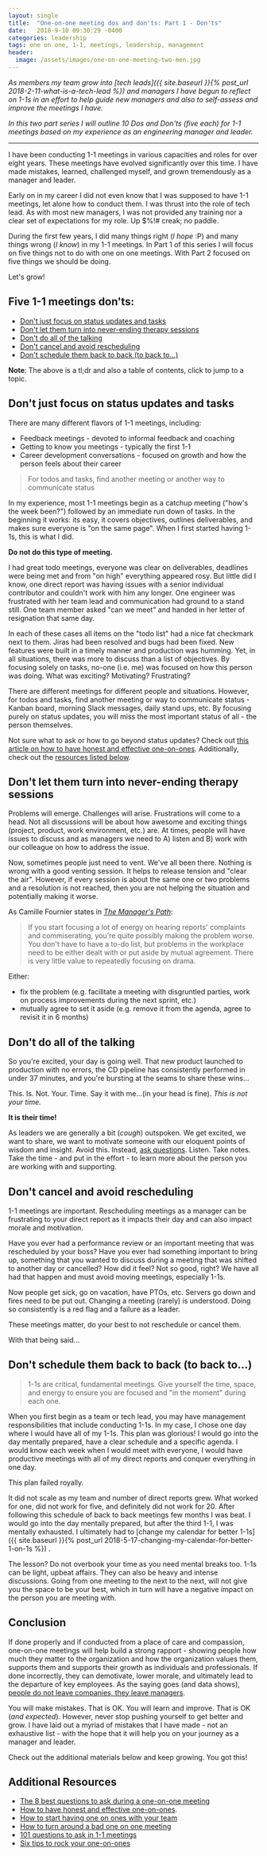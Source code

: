 ```yaml
---
layout: single
title:  "One-on-one meeting dos and don'ts: Part 1 - Don'ts"
date:   2018-9-10 09:30:29 -0400
categories: leadership
tags: one on one, 1-1, meetings, leadership, management
header:
  image: /assets/images/one-on-one-meeting-two-men.jpg
---
```

*As members my team grow into [tech leads]({{ site.baseurl }}{% post_url 2018-2-11-what-is-a-tech-lead %}) and managers I have begun to reflect on 1-1s in an effort to help guide new managers and also to self-assess and improve the meetings I have.*

*In this two part series I will outline 10 Dos and Don'ts (five each) for 1-1 meetings based on my experience as an engineering manager and leader.*

---
I have been conducting 1-1 meetings in various capacities and roles for over eight years. These meetings have evolved significantly over this time. I have made mistakes, learned, challenged myself, and grown tremendously as a manager and leader.

Early on in my career I did not even know that I was supposed to have 1-1 meetings, let alone how to conduct them.  I was thrust into the role of tech lead. As with most new managers, I was not provided any training nor a clear set of expectations for my role. Up $%!# creak; no paddle.

During the first few years, I did many things right (_I hope_ :P) and many things wrong (_I know_) in my 1-1 meetings. In Part 1 of this series I will focus on five things not to do with one on one meetings. With Part 2 focused on five things we should be doing.

Let's grow!

## Five 1-1 meetings don'ts:
- [Don't just focus on status updates and tasks](#dont-just-focus-on-status-updates-and-tasks)
- [Don't let them turn into never-ending therapy sessions](#dont-let-them-turn-into-never-ending-therapy-sessions)
- [Don't do all of the talking](#dont-do-all-of-the-talking)
- [Don't cancel and avoid rescheduling](#dont-cancel-and-avoid-rescheduling)
- [Don't schedule them back to back (to back to...)](#dont-schedule-them-back-to-back-to-back-to)

**Note**: The above is a tl;dr and also a table of contents, click to jump to a topic.

## Don't just focus on status updates and tasks
There are many different flavors of 1-1 meetings, including:  
- Feedback meetings - devoted to informal feedback and coaching
- Getting to know you meetings - typically the first 1-1
- Career development conversations - focused on growth and how the person feels about their career

> For todos and tasks, find another meeting or another way to communicate status

In my experience, most 1-1 meetings begin as a catchup meeting ("how's the week been?") followed by an immediate run down of tasks. In the beginning it works: its easy, it covers objectives, outlines deliverables, and makes sure everyone is "on the same page".  When I first started having 1-1s, this is what I did.  

**Do not do this type of meeting.**  

I had great todo meetings, everyone was clear on deliverables, deadlines were being met and from "on high" everything appeared rosy.  But little did I know, one direct report was having issues with a senior individual contributor and couldn't work with him any longer.  One engineer was frustrated with her team lead and communication had ground to a stand still.  One team member asked "can we meet" and handed in her letter of resignation that same day.

In each of these cases all items on the "todo list" had a nice fat checkmark next to them.  Jiras had been resolved and bugs had been fixed.  New features were built in a timely manner and production was humming.  Yet, in all situations, there was more to discuss than a list of objectives. By focusing solely on tasks, no-one (i.e. me) was focused on how this person was doing. What was exciting? Motivating? Frustrating?  

There are different meetings for different people and situations. However, for todos and tasks, find another meeting or way to communicate status - Kanban board, morning Slack messages, daily stand ups, etc. By focusing purely on status updates, you will miss the most important status of all - the person themselves.

Not sure what to ask or how to go beyond status updates? Check out [this article on how to have honest and effective one-on-ones](https://getpocket.com/a/read/1818575162). Additionally, check out the [resources listed below](#additional-resources).

## Don't let them turn into never-ending therapy sessions
Problems will emerge.  Challenges will arise.  Frustrations will come to a head.  Not all discussions will be about how awesome and exciting things (project, product, work environment, etc.) are.  At times, people will have issues to discuss and as managers we need to A) listen and B) work with our colleague on how to address the issue.

Now, sometimes people just need to vent.  We've all been there.  Nothing is wrong with a good venting session.  It helps to release tension and "clear the air". However, if every session is about the same one or two problems and a resolution is not reached, then you are not helping the situation and potentially making it worse.

As Camille Fournier states in [_The Manager's Path_](https://www.amazon.com/Managers-Path-Leaders-Navigating-Growth/dp/1491973897):
> If you start focusing a lot of energy on hearing reports' complaints and commiserating, you're quite possibly making the problem worse.  You don't have to have a to-do list, but problems in the workplace need to be either dealt with or put aside by mutual agreement.  There is very little value to repeatedly focusing on drama.

Either:
- fix the problem (e.g. facilitate a meeting with disgruntled parties, work on process improvements during the next sprint, etc.)
- mutually agree to set it aside (e.g. remove it from the agenda, agree to revisit it in 6 months)

## Don't do all of the talking
So you're excited, your day is going well.  That new product launched to production with no errors, the CD pipeline has consistently performed in under 37 minutes, and you're bursting at the seams to share these wins...

This. Is. Not. Your. Time.  Say it with me...(in your head is fine). *This is not your time.*  

**It is their time!**  

As leaders we are generally a bit (*cough*) outspoken.  We get excited, we want to share, we want to motivate someone with our eloquent points of wisdom and insight.  Avoid this.  Instead, [ask questions](https://blog.knowyourcompany.com/the-9-questions-that-uncover-the-most-surprising-insights-from-employees-364a63a01286).  Listen.  Take notes. Take the time - and put in the effort - to learn more about the person you are working with and supporting.

## Don't cancel and avoid rescheduling
1-1 meetings are important.  Rescheduling meetings as a manager can be frustrating to your direct report as it impacts their day and can also impact morale and motivation.  

Have you ever had a performance review or an important meeting that was rescheduled by your boss?  Have you ever had something important to bring up, something that you wanted to discuss during a meeting that was shifted to another day or cancelled?  How did it feel? Not so good, right? We have all had that happen and must avoid moving meetings, especially 1-1s.  

Now people get sick, go on vacation, have PTOs, etc.  Servers go down and fires need to be put out.  Changing a meeting (rarely) is understood.  Doing so consistently is a red flag and a failure as a leader.

These meetings matter, do your best to not reschedule or cancel them.

With that being said...

## Don't schedule them back to back (to back to...)
> 1-1s are critical, fundamental meetings.  Give yourself the time, space, and energy to ensure you are focused and "in the moment" during each one.

When you first begin as a team or tech lead, you may have management responsibilities that include conducting 1-1s. In my case, I chose one day where I would have all of my 1-1s.  This plan was glorious! I would go into the day mentally prepared, have a clear schedule and a specific agenda. I would know each week when I would meet with everyone, I would have productive meetings with all of my direct reports and conquer everything in one day.  

This plan failed royally.

It did not scale as my team and number of direct reports grew.  What worked for one, did not work for five, and definitely did not work for 20. After following this schedule of back to back meetings few months I was beat.  I would go into the day mentally prepared, but after the third 1-1, I was mentally exhausted. I ultimately had to [change my calendar for better 1-1s]({{ site.baseurl }}{% post_url 2018-5-17-changing-my-calendar-for-better-1-on-1s %}) .

The lesson? Do not overbook your time as you need mental breaks too.  1-1s can be light, upbeat affairs.  They can also be heavy and intense discussions.  Going from one meeting to the next to the next, will not give you the space to be your best, which in turn will have a negative impact on the person you are meeting with.

## Conclusion
If done properly and if conducted from a place of care and compassion, one-on-one meetings will help build a strong rapport - showing people how much they matter to the organization and how the organization values them, supports them and supports their growth as individuals and professionals. If done incorrectly, they can demotivate, lower morale, and ultimately lead to the departure of key employees.  As the saying goes (and data shows), [people do not leave companies, they leave managers](https://hbr.org/2018/01/why-people-really-quit-their-jobs).

You will make mistakes.  That is OK.  You will learn and improve.  That is OK (_and expected_).  However, never stop pushing yourself to get better and grow.  I have laid out a myriad of mistakes that I have made -  not an exhaustive list - with the hope that it will help you on your journey as a manager and leader.

Check out the additional materials below and keep growing. You got this!

## Additional Resources
- [The 8 best questions to ask during a one-on-one meeting](https://blog.knowyourcompany.com/the-8-best-questions-to-ask-during-a-one-on-one-meeting-2dae773f6bc2)
- [How to have honest and effective one-on-ones](https://getpocket.com/a/read/1818575162).
- [How to start having one on ones with your team](https://getlighthouse.com/blog/how-to-start-one-on-ones-your-teams/)
- [How to turn around a bad one on one meeting](https://getlighthouse.com/blog/one-to-one-meeting/)
- [101 questions to ask in 1-1 meetings](https://jasonevanish.com/2014/05/29/101-questions-to-ask-in-1-on-1s/)
- [Six tips to rock your one-on-ones](https://blog.knowyourcompany.com/six-tips-to-rock-your-one-on-ones-769484ae1495)
